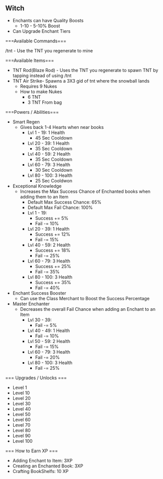 Witch
---

- Enchants can have Quality Boosts
    -   1-10 - 5-10% Boost
- Can Upgrade Enchant Tiers
        
===Available Commands===

/tnt - Use the TNT you regenerate to mine

===Available Items===

- TNT Rod(Blaze Rod) - Uses the TNT you regenerate to spawn TNT by tapping instead of using /tnt
- TNT Air Strike- Spawns a 3X3 gid of tnt where the snowball lands
    - Requires 9 Nukes
    - How to make Nukes
        - 6 TNT
        - 3 TNT From bag


===Powers / Abilities===
- Smart Regen
    - Gives back 1-4 Hearts when near books
        - Lvl 1 - 19: 1 Health
            - 45 Sec Cooldown
        - Lvl 20 - 39: 1 Health
            - 35 Sec Cooldown
        - Lvl 40 - 59: 2 Health
            - 35 Sec Cooldown
        - Lvl 60 - 79: 3 Health
            - 30 Sec Cooldown
        - Lvl 80 - 100: 3 Health
            - 25 Sec Cooldwon
- Exceptional Knowledge
    - Increases the Max Success Chance of Enchanted books when adding them to an Item
        - Default Max Success Chance: 65%
        - Default Max Fail Chance: 100%
        - Lvl 1 - 19: 
            - Success += 5%
            - Fail -= 10%
        - Lvl 20 - 39: 1 Health
            - Success += 12%
            - Fail -= 15%
        - Lvl 40 - 59: 2 Health
            - Success += 18%
            - Fail -= 25%
        - Lvl 60 - 79: 3 Health
            - Success += 25%
            - Fail -= 35%
        - Lvl 80 - 100: 3 Health
            - Success += 35%
            - Fail -= 40%
- Enchant Success Booster
    - Can use the Class Merchant to Boost the Success Percentage
- Master Enchanter
    - Decreases the overall Fail Chance when adding an Enchant to an Item
        - Lvl 30 - 39: 
            - Fail -= 5%
        - Lvl 40 - 49: 1 Health
            - Fail -= 10%
        - Lvl 50 - 59: 2 Health
            - Fail -= 15%
        - Lvl 60 - 79: 3 Health
            - Fail -= 20%
        - Lvl 80 - 100: 3 Health
            - Fail -= 25%

    
=== Upgrades / Unlocks ===
- Level 1
- Level 10
- Level 20
- Level 30
- Level 40
- Level 50
- Level 60
- Level 70
- Level 80
- Level 90
- Level 100
    
=== How to Earn XP ===

- Adding Enchant to Item: 3XP
- Creating an Enchanted Book: 3XP
- Crafting BookShelfs: 10 XP
